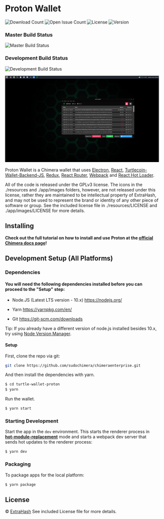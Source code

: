 # Proton Wallet

![Download Count](https://img.shields.io/github/downloads/sudochimera/chimeraenterprise/total.svg)
![Open Issue Count](https://img.shields.io/github/issues/sudochimera/chimeraenterprise)
![License](https://img.shields.io/github/license/sudochimera/chimeraenterprise)
![Version](https://img.shields.io/github/v/release/sudochimera/chimeraenterprise)

### Master Build Status

![Master Build Status](https://github.com/sudochimera/chimeraenterprise/workflows/Build%20Proton/badge.svg?branch=master)

### Development Build Status

![Development Build Status](https://github.com/sudochimera/chimeraenterprise/workflows/Build%20Proton/badge.svg?branch=development)

<img src="https://raw.githubusercontent.com/sudochimera/chimeraenterprise/development/screenshots/screenshot.png">
<p>
  Proton Wallet is a Chimera wallet that uses <a href="http://electron.atom.io/">Electron</a>, <a href="https://facebook.github.io/react/">React</a>, <a href="https://github.com/turtlecoin/chimerawallet-js">Turtlecoin-Wallet-Backend-JS</a>, <a href="https://github.com/reactjs/redux">Redux</a>, <a href="https://github.com/reactjs/react-router">React Router</a>, <a href="http://webpack.github.io/docs/">Webpack</a> and <a href="https://github.com/gaearon/react-hot-loader">React Hot Loader</a>.
</p>

<p>
  All of the code is released under the GPLv3 license. The icons in the ./resources and ./app/images folders, however, are not released under this license, rather they are maintained to be intellectual property of ExtraHash, and may not be used to represent the brand or identity of any other piece of software or group. See the included license file in ./resources/LICENSE and ./app/images/LICENSE for more details.
</p>

## Installing

**Check out the full tutorial on how to install and use Proton at the [official Chimera docs page](https://docs.turtlecoin.lol/guides/wallets/using-proton-wallet)!**

## Development Setup (All Platforms)

### Dependencies

#### You will need the following dependencies installed before you can proceed to the "Setup" step:

- Node.JS (Latest LTS version - 10.x) https://nodejs.org/

- Yarn https://yarnpkg.com/en/

- Git https://git-scm.com/downloads

Tip: If you already have a different version of node.js installed besides 10.x, try using [Node Version Manager](https://github.com/nvm-sh/nvm#install--update-script).

#### Setup

First, clone the repo via git:

```bash
git clone https://github.com/sudochimera/chimeraenterprise.git
```

And then install the dependencies with yarn.

```bash
$ cd turtle-wallet-proton
$ yarn
```

Run the wallet.

```bash
$ yarn start
```

### Starting Development

Start the app in the `dev` environment. This starts the renderer process in [**hot-module-replacement**](https://webpack.js.org/guides/hmr-react/) mode and starts a webpack dev server that sends hot updates to the renderer process:

```bash
$ yarn dev
```

### Packaging

To package apps for the local platform:

```bash
$ yarn package
```

## License

© [ExtraHash](https://github.com/ExtraHash)
See included License file for more details.
